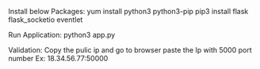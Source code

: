 Install below Packages:
  yum install python3 python3-pip
  pip3 install flask flask_socketio eventlet 

Run Application:
  python3 app.py

Validation:
 Copy the pulic ip and go to browser paste the Ip with 5000 port number 
 Ex: 18.34.56.77:50000
